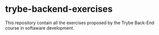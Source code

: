 # trybe-backend-exercises
This repository contain all the exercises proposed by the Trybe Back-End course in softaware development.
